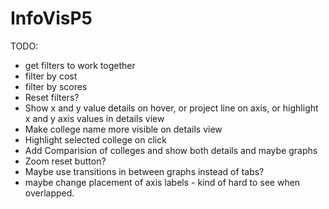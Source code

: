 # InfoVisP5				
TODO:
* get filters to work together
* filter by cost
* filter by scores
* Reset filters?
* Show x and y value details on hover, or project line on axis, or highlight x and y axis values in details view
* Make college name more visible on details view
* Highlight selected college on click
* Add Comparision of colleges and show both details and maybe graphs
* Zoom reset button?
* Maybe use transitions in between graphs instead of tabs?
* maybe change placement of axis labels - kind of hard to see when overlapped.